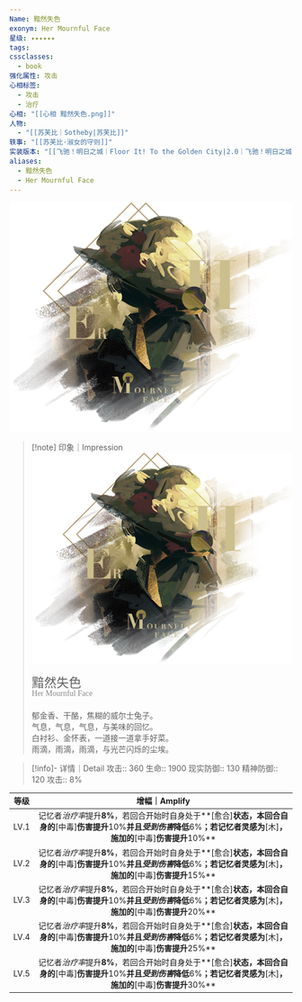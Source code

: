 ```yaml
---
Name: 黯然失色
exonym: Her Mournful Face
星级: ✦✦✦✦✦✦
tags: 
cssclasses:
  - book
强化属性: 攻击
心相标签:
  - 攻击
  - 治疗
心相: "[[心相 黯然失色.png]]"
人物:
  - "[[苏芙比｜Sotheby|苏芙比]]"
轶事: "[[苏芙比·淑女的守则]]"
实装版本: "[[飞驰！明日之城｜Floor It! To the Golden City|2.0｜飞驰！明日之城]]"
aliases:
  - 黯然失色
  - Her Mournful Face
---
```

![cover](assets/黯然失色｜Her%20Mournful%20Face.assets/心相%20黯然失色.png)

> [!note] 印象｜Impression
> ![心相 黯然失色|inlL|300](assets/黯然失色｜Her%20Mournful%20Face.assets/心相%20黯然失色.png)
> <p style="font-family: '家族宋', sans-serif; font-size: 22px; line-height: 0.75; text-indent: 0;">黯然失色<br><span style="font-family: serif; font-size: 14px; color: #888888;">Her Mournful Face</span></p>
> 
> 郁金香、干酪，焦糊的威尔士兔子。  
> 气息，气息，气息，与美味的回忆。  
> 白衬衫、金怀表，一道接一道拿手好菜。  
> 雨滴，雨滴，雨滴，与光芒闪烁的尘埃。

> [!info]- 详情｜Detail
> 攻击:: 360
> 生命:: 1900
> 现实防御:: 130
> 精神防御:: 120
> 攻击:: 8%

|  等级  |                                                      增幅｜Amplify                                                       |
| :--: | :-------------------------------------------------------------------------------------------------------------------: |
| LV.1 | 记忆者*治疗率*提升**8%**，若回合开始时自身处于**[愈合]**状态，本回合自身的**[中毒]**伤害提升**10%**并且*受到伤害*降低**6%**；若记忆者灵感为**[木]**，施加的**[中毒]**伤害提升**10%** |
| LV.2 | 记忆者*治疗率*提升**8%**，若回合开始时自身处于**[愈合]**状态，本回合自身的**[中毒]**伤害提升**10%**并且*受到伤害*降低**6%**；若记忆者灵感为**[木]**，施加的**[中毒]**伤害提升**15%** |
| LV.3 | 记忆者*治疗率*提升**8%**，若回合开始时自身处于**[愈合]**状态，本回合自身的**[中毒]**伤害提升**10%**并且*受到伤害*降低**6%**；若记忆者灵感为**[木]**，施加的**[中毒]**伤害提升**20%** |
| LV.4 | 记忆者*治疗率*提升**8%**，若回合开始时自身处于**[愈合]**状态，本回合自身的**[中毒]**伤害提升**10%**并且*受到伤害*降低**6%**；若记忆者灵感为**[木]**，施加的**[中毒]**伤害提升**25%** |
| LV.5 | 记忆者*治疗率*提升**8%**，若回合开始时自身处于**[愈合]**状态，本回合自身的**[中毒]**伤害提升**10%**并且*受到伤害*降低**6%**；若记忆者灵感为**[木]**，施加的**[中毒]**伤害提升**30%** |
